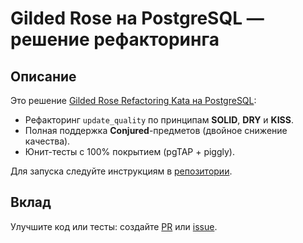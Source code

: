 
# Gilded Rose на PostgreSQL — решение рефакторинга

## Описание

Это решение [Gilded Rose Refactoring Kata на PostgreSQL](https://github.com/vasiliy-mikhailov/gilded-rose-postgresql):

- Рефакторинг `update_quality` по принципам **SOLID**, **DRY** и **KISS**.
- Полная поддержка **Conjured**-предметов (двойное снижение качества).
- Юнит-тесты с 100% покрытием (pgTAP + piggly).

Для запуска следуйте инструкциям в [репозитории](https://github.com/vasiliy-mikhailov/gilded-rose-postgresql).

## Вклад

Улучшите код или тесты: создайте [PR](https://github.com/vasiliy-mikhailov/gilded-rose-postgresql-solution/pulls) или [issue](https://github.com/vasiliy-mikhailov/gilded-rose-postgresql-solution/issues).

